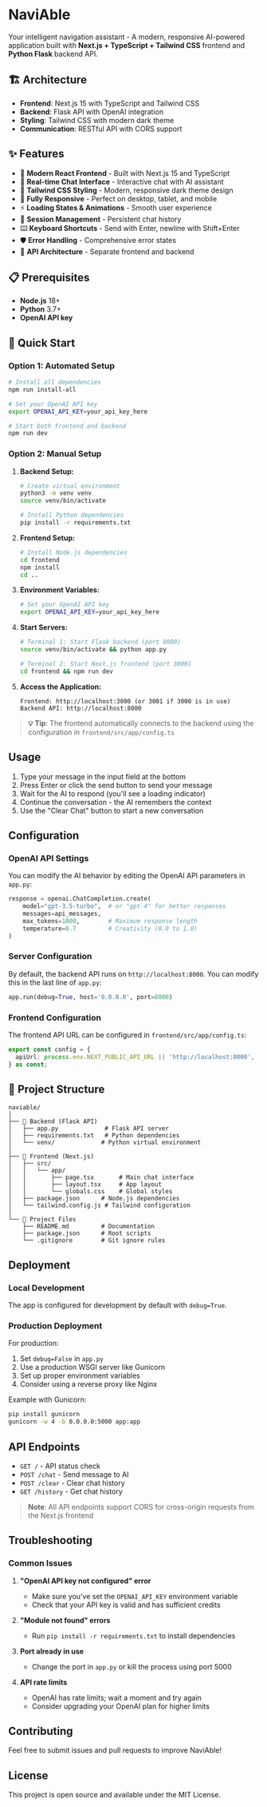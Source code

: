 # NaviAble

Your intelligent navigation assistant - A modern, responsive AI-powered application built with **Next.js + TypeScript + Tailwind CSS** frontend and **Python Flask** backend API.

## 🏗️ Architecture

- **Frontend**: Next.js 15 with TypeScript and Tailwind CSS
- **Backend**: Flask API with OpenAI integration
- **Styling**: Tailwind CSS with modern dark theme
- **Communication**: RESTful API with CORS support

## ✨ Features

- 🚀 **Modern React Frontend** - Built with Next.js 15 and TypeScript
- 💬 **Real-time Chat Interface** - Interactive chat with AI assistant
- 🎨 **Tailwind CSS Styling** - Modern, responsive dark theme design
- 📱 **Fully Responsive** - Perfect on desktop, tablet, and mobile
- ⚡ **Loading States & Animations** - Smooth user experience
- 🔄 **Session Management** - Persistent chat history
- ⌨️ **Keyboard Shortcuts** - Send with Enter, newline with Shift+Enter
- 🛡️ **Error Handling** - Comprehensive error states
- 🔌 **API Architecture** - Separate frontend and backend

## 📋 Prerequisites

- **Node.js** 18+ 
- **Python** 3.7+
- **OpenAI API key**

## 🚀 Quick Start

### Option 1: Automated Setup
```bash
# Install all dependencies
npm run install-all

# Set your OpenAI API key
export OPENAI_API_KEY=your_api_key_here

# Start both frontend and backend
npm run dev
```

### Option 2: Manual Setup

1. **Backend Setup:**
   ```bash
   # Create virtual environment
   python3 -m venv venv
   source venv/bin/activate
   
   # Install Python dependencies
   pip install -r requirements.txt
   ```

2. **Frontend Setup:**
   ```bash
   # Install Node.js dependencies
   cd frontend
   npm install
   cd ..
   ```

3. **Environment Variables:**
   ```bash
   # Set your OpenAI API key
   export OPENAI_API_KEY=your_api_key_here
   ```

4. **Start Servers:**
   ```bash
   # Terminal 1: Start Flask backend (port 8000)
   source venv/bin/activate && python app.py
   
   # Terminal 2: Start Next.js frontend (port 3000)
   cd frontend && npm run dev
   ```

5. **Access the Application:**
   ```
   Frontend: http://localhost:3000 (or 3001 if 3000 is in use)
   Backend API: http://localhost:8000
   ```

> **💡 Tip**: The frontend automatically connects to the backend using the configuration in `frontend/src/app/config.ts`

## Usage

1. Type your message in the input field at the bottom
2. Press Enter or click the send button to send your message
3. Wait for the AI to respond (you'll see a loading indicator)
4. Continue the conversation - the AI remembers the context
5. Use the "Clear Chat" button to start a new conversation

## Configuration

### OpenAI API Settings

You can modify the AI behavior by editing the OpenAI API parameters in `app.py`:

```python
response = openai.ChatCompletion.create(
    model="gpt-3.5-turbo",  # or "gpt-4" for better responses
    messages=api_messages,
    max_tokens=1000,        # Maximum response length
    temperature=0.7         # Creativity (0.0 to 1.0)
)
```

### Server Configuration

By default, the backend API runs on `http://localhost:8000`. You can modify this in the last line of `app.py`:

```python
app.run(debug=True, host='0.0.0.0', port=8000)
```

### Frontend Configuration

The frontend API URL can be configured in `frontend/src/app/config.ts`:

```typescript
export const config = {
  apiUrl: process.env.NEXT_PUBLIC_API_URL || 'http://localhost:8000',
} as const;
```

## 📁 Project Structure

```
naviable/
│
├── 🔧 Backend (Flask API)
│   ├── app.py             # Flask API server
│   ├── requirements.txt   # Python dependencies
│   └── venv/             # Python virtual environment
│
├── 🎨 Frontend (Next.js)
│   ├── src/
│   │   └── app/
│   │       ├── page.tsx       # Main chat interface
│   │       ├── layout.tsx     # App layout
│   │       └── globals.css    # Global styles
│   ├── package.json      # Node.js dependencies
│   └── tailwind.config.js # Tailwind configuration
│
└── 📝 Project Files
    ├── README.md         # Documentation
    ├── package.json      # Root scripts
    └── .gitignore        # Git ignore rules
```

## Deployment

### Local Development
The app is configured for development by default with `debug=True`.

### Production Deployment
For production:
1. Set `debug=False` in `app.py`
2. Use a production WSGI server like Gunicorn
3. Set up proper environment variables
4. Consider using a reverse proxy like Nginx

Example with Gunicorn:
```bash
pip install gunicorn
gunicorn -w 4 -b 0.0.0.0:5000 app:app
```

## API Endpoints

- `GET /` - API status check
- `POST /chat` - Send message to AI
- `POST /clear` - Clear chat history
- `GET /history` - Get chat history

> **Note**: All API endpoints support CORS for cross-origin requests from the Next.js frontend

## Troubleshooting

### Common Issues

1. **"OpenAI API key not configured" error**
   - Make sure you've set the `OPENAI_API_KEY` environment variable
   - Check that your API key is valid and has sufficient credits

2. **"Module not found" errors**
   - Run `pip install -r requirements.txt` to install dependencies

3. **Port already in use**
   - Change the port in `app.py` or kill the process using port 5000

4. **API rate limits**
   - OpenAI has rate limits; wait a moment and try again
   - Consider upgrading your OpenAI plan for higher limits

## Contributing

Feel free to submit issues and pull requests to improve NaviAble!

## License

This project is open source and available under the MIT License. 